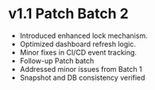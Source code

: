 # v1.1 Patch Batch 2

- Introduced enhanced lock mechanism.
- Optimized dashboard refresh logic.
- Minor fixes in CI/CD event tracking.
- Follow-up Patch batch
- Addressed minor issues from Batch 1
- Snapshot and DB consistency verified